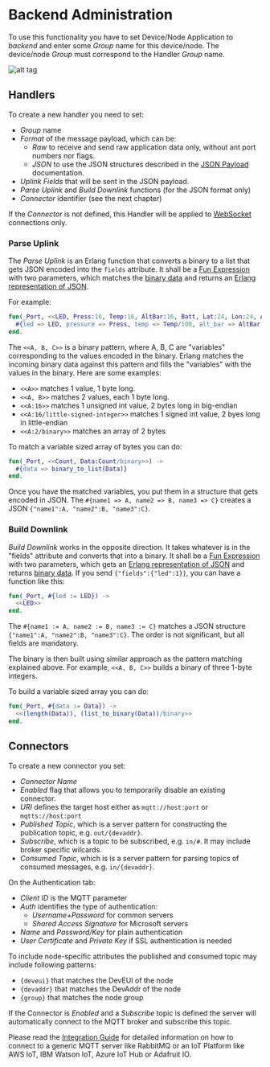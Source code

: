 # Backend Administration

To use this functionality you have to set Device/Node Application to *backend*
and enter some *Group* name for this device/node. The device/node *Group*
must correspond to the Handler *Group* name.

![alt tag](https://raw.githubusercontent.com/gotthardp/lorawan-server/master/doc/images/admin-handler.png)

## Handlers

To create a new handler you need to set:
 * *Group* name
 * *Format* of the message payload, which can be:
   * *Raw* to receive and send raw application data only, without ant port numbers nor flags.
   * *JSON* to use the JSON structures described in the [JSON Payload](JSON.md) documentation.
 * *Uplink Fields* that will be sent in the JSON payload.
 * *Parse Uplink* and *Build Downlink* functions (for the JSON format only)
 * *Connector* identifier (see the next chapter)

If the *Connector* is not defined, this Handler will be applied to
[WebSocket](WebSockets.md) connections only.

### Parse Uplink

The *Parse Uplink* is an Erlang function that converts a binary to a list that
gets JSON encoded into the `fields` attribute. It shall be a
[Fun Expression](http://erlang.org/doc/reference_manual/expressions.html#funs)
with two parameters, which matches the
[binary data](http://erlang.org/doc/programming_examples/bit_syntax.html)
and returns an
[Erlang representation of JSON](https://github.com/talentdeficit/jsx#json---erlang-mapping).

For example:

```erlang
fun(_Port, <<LED, Press:16, Temp:16, AltBar:16, Batt, Lat:24, Lon:24, AltGps:16>>) ->
  #{led => LED, pressure => Press, temp => Temp/100, alt_bar => AltBar, batt => Batt}
end.
```

The `<<A, B, C>>` is a binary pattern, where A, B, C are "variables" corresponding
to the values encoded in the binary. Erlang matches the incoming binary data against
this pattern and fills the "variables" with the values in the binary. Here are some
examples:
 * `<<A>>` matches 1 value, 1 byte long.
 * `<<A, B>>` matches 2 values, each 1 byte long.
 * `<<A:16>>` matches 1 unsigned int value, 2 bytes long in big-endian
 * `<<A:16/little-signed-integer>>` matches 1 signed int value, 2 byes long in little-endian
 * `<<A:2/binary>>` matches an array of 2 bytes

To match a variable sized array of bytes you can do:

```erlang
fun(_Port, <<Count, Data:Count/binary>>) ->
  #{data => binary_to_list(Data)}
end.
```

Once you have the matched variables, you put them in a structure that gets encoded in JSON.
The `#{name1 => A, name2 => B, name3 => C}` creates a JSON `{"name1":A, "name2":B, "name3":C}`.

### Build Downlink

*Build Downlink* works in the opposite direction. It takes whatever is in the
"fields" attribute and converts that into a binary. It shall be a
[Fun Expression](http://erlang.org/doc/reference_manual/expressions.html#funs)
with two parameters, which gets an
[Erlang representation of JSON](https://github.com/talentdeficit/jsx#json---erlang-mapping)
and returns
[binary data](http://erlang.org/doc/programming_examples/bit_syntax.html).
If you send `{"fields":{"led":1}}`, you can have a function like this:

```erlang
fun(_Port, #{led := LED}) ->
  <<LED>>
end.
```

The `#{name1 := A, name2 := B, name3 := C}` matches a JSON structure
`{"name1":A, "name2":B, "name3":C}`. The order is not significant, but all
fields are mandatory.

The binary is then built using similar approach as the pattern matching
explained above. For example, `<<A, B, C>>` builds a binary of three 1-byte integers.

To build a variable sized array you can do:

```erlang
fun(_Port, #{data := Data}) ->
  <<(length(Data)), (list_to_binary(Data))/binary>>
end.
```


## Connectors

To create a new connector you set:
 * *Connector Name*
 * *Enabled* flag that allows you to temporarily disable an existing connector.
 * *URI* defines the target host either as `mqtt://host:port` or `mqtts://host:port`
 * *Published Topic*, which is a server pattern for constructing the publication
   topic, e.g. `out/{devaddr}`.
 * *Subscribe*, which is a topic to be subscribed, e.g. `in/#`. It may include
   broker specific wilcards.
 * *Consumed Topic*, which is is a server pattern for parsing topics of consumed
   messages, e.g. `in/{devaddr}`.

On the Authentication tab:
 * *Client ID* is the MQTT parameter
 * *Auth* identifies the type of authentication:
   * *Username+Password* for common servers
   * *Shared Access Signature* for Microsoft servers
 * *Name* and *Password/Key* for plain authentication
 * *User Certificate* and *Private Key* if SSL authentication is needed

To include node-specific attributes the published and consumed topic may include
following patterns:
 * `{deveui}` that matches the DevEUI of the node
 * `{devaddr}` that matches the DevAddr of the node
 * `{group}` that matches the node group

If the Connector is *Enabled* and a *Subscribe* topic is defined the server will
automatically connect to the MQTT broker and subscribe this topic.

Please read the [Integration Guide](Integration.md) for detailed information on
how to connect to a generic MQTT server like RabbitMQ or an IoT Platform like
AWS IoT, IBM Watson IoT, Azure IoT Hub or Adafruit IO.
